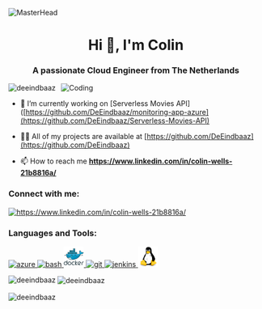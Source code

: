 ![MasterHead](https://media.licdn.com/dms/image/C5616AQG376JraamXZQ/profile-displaybackgroundimage-shrink_200_800/0/1625149958047?e=2147483647&v=beta&t=VKt2dfbg3oZxJGZQox0PbbbihbcSEcZIPCvadvnN9tg)
<h1 align="center">Hi 👋, I'm Colin</h1>
<h3 align="center">A passionate Cloud Engineer from The Netherlands</h3>
<img align="right" alt="Coding" width="400" src="https://cdn.dribbble.com/users/720825/screenshots/3253310/slim-jim-_dribbble_-_800x600_.gif">

<p align="left"> <img src="https://komarev.com/ghpvc/?username=deeindbaaz&label=Profile%20views&color=0e75b6&style=flat" alt="deeindbaaz" /> </p>

- 🔭 I’m currently working on [Serverless Movies API]([https://github.com/DeEindbaaz/monitoring-app-azure](https://github.com/DeEindbaaz/Serverless-Movies-API)

- 👨‍💻 All of my projects are available at [https://github.com/DeEindbaaz](https://github.com/DeEindbaaz)

- 📫 How to reach me **https://www.linkedin.com/in/colin-wells-21b8816a/**

<h3 align="left">Connect with me:</h3>
<p align="left">
<a href="https://linkedin.com/in/https://www.linkedin.com/in/colin-wells-21b8816a/" target="blank"><img align="center" src="https://raw.githubusercontent.com/rahuldkjain/github-profile-readme-generator/master/src/images/icons/Social/linked-in-alt.svg" alt="https://www.linkedin.com/in/colin-wells-21b8816a/" height="30" width="40" /></a>
</p>

<h3 align="left">Languages and Tools:</h3>
<p align="left"> <a href="https://azure.microsoft.com/en-in/" target="_blank" rel="noreferrer"> <img src="https://www.vectorlogo.zone/logos/microsoft_azure/microsoft_azure-icon.svg" alt="azure" width="40" height="40"/> </a> <a href="https://www.gnu.org/software/bash/" target="_blank" rel="noreferrer"> <img src="https://www.vectorlogo.zone/logos/gnu_bash/gnu_bash-icon.svg" alt="bash" width="40" height="40"/> </a> <a href="https://www.docker.com/" target="_blank" rel="noreferrer"> <img src="https://raw.githubusercontent.com/devicons/devicon/master/icons/docker/docker-original-wordmark.svg" alt="docker" width="40" height="40"/> </a> <a href="https://git-scm.com/" target="_blank" rel="noreferrer"> <img src="https://www.vectorlogo.zone/logos/git-scm/git-scm-icon.svg" alt="git" width="40" height="40"/> </a> <a href="https://www.jenkins.io" target="_blank" rel="noreferrer"> <img src="https://www.vectorlogo.zone/logos/jenkins/jenkins-icon.svg" alt="jenkins" width="40" height="40"/> </a> <a href="https://www.linux.org/" target="_blank" rel="noreferrer"> <img src="https://raw.githubusercontent.com/devicons/devicon/master/icons/linux/linux-original.svg" alt="linux" width="40" height="40"/> </a> </p>

<p><img align="left" src="https://github-readme-stats.vercel.app/api/top-langs?username=deeindbaaz&show_icons=true&locale=en&layout=compact" alt="deeindbaaz" /></p>

<p>&nbsp;<img align="center" src="https://github-readme-stats.vercel.app/api?username=deeindbaaz&show_icons=true&locale=en" alt="deeindbaaz" /></p>

<p><img align="center" src="https://github-readme-streak-stats.herokuapp.com/?user=deeindbaaz&" alt="deeindbaaz" /></p>
